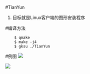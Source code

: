 #TianYun

1. 目标就是Linux客户端的图形安装程序

#编译方法
```shell
    $ qmake 
    $ make -j4
    $ gksu ./TianYun
```

#例图
![](http://git.oschina.net/qt-shared-us/TianYun/raw/master/logos/second.png)

![](http://git.oschina.net/qt-shared-us/TianYun/raw/master/logos/first.png)
